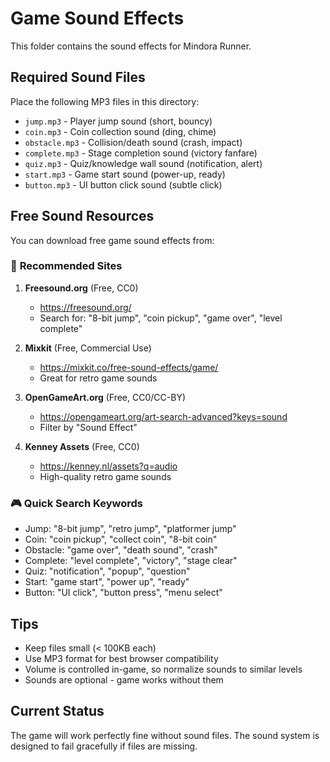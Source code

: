 # Game Sound Effects

This folder contains the sound effects for Mindora Runner.

## Required Sound Files

Place the following MP3 files in this directory:

- `jump.mp3` - Player jump sound (short, bouncy)
- `coin.mp3` - Coin collection sound (ding, chime)
- `obstacle.mp3` - Collision/death sound (crash, impact)
- `complete.mp3` - Stage completion sound (victory fanfare)
- `quiz.mp3` - Quiz/knowledge wall sound (notification, alert)
- `start.mp3` - Game start sound (power-up, ready)
- `button.mp3` - UI button click sound (subtle click)

## Free Sound Resources

You can download free game sound effects from:

### 🎵 **Recommended Sites**

1. **Freesound.org** (Free, CC0)
   - https://freesound.org/
   - Search for: "8-bit jump", "coin pickup", "game over", "level complete"

2. **Mixkit** (Free, Commercial Use)
   - https://mixkit.co/free-sound-effects/game/
   - Great for retro game sounds

3. **OpenGameArt.org** (Free, CC0/CC-BY)
   - https://opengameart.org/art-search-advanced?keys=sound
   - Filter by "Sound Effect"

4. **Kenney Assets** (Free, CC0)
   - https://kenney.nl/assets?q=audio
   - High-quality retro game sounds

### 🎮 **Quick Search Keywords**

- Jump: "8-bit jump", "retro jump", "platformer jump"
- Coin: "coin pickup", "collect coin", "8-bit coin"
- Obstacle: "game over", "death sound", "crash"
- Complete: "level complete", "victory", "stage clear"
- Quiz: "notification", "popup", "question"
- Start: "game start", "power up", "ready"
- Button: "UI click", "button press", "menu select"

## Tips

- Keep files small (< 100KB each)
- Use MP3 format for best browser compatibility
- Volume is controlled in-game, so normalize sounds to similar levels
- Sounds are optional - game works without them

## Current Status

The game will work perfectly fine without sound files. The sound system is designed to fail gracefully if files are missing.
